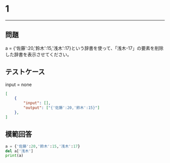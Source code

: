 # 1

---
## 問題

a = {'佐藤':20,'鈴木':15,'浅木':17}という辞書を使って、「浅木-17」の要素を削除した辞書を表示させてください。

## テストケース
input = none
```json
[
	{
		"input": [],
		"output": ["{'佐藤':20,'鈴木':15}"]
  	},
]
```

## 模範回答
```python
a = {'佐藤':20,'鈴木':15,'浅木':17}
del a['浅木']
print(a)
```